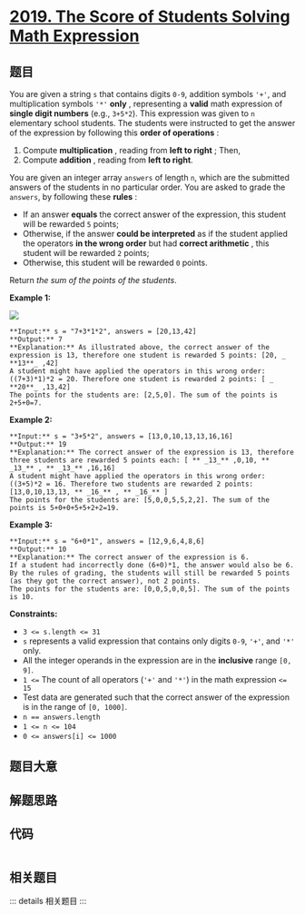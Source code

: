 # [2019. The Score of Students Solving Math Expression](https://leetcode.com/problems/the-score-of-students-solving-math-expression)

## 题目

You are given a string `s` that contains digits `0-9`, addition symbols `'+'`,
and multiplication symbols `'*'` **only** , representing a **valid** math
expression of **single digit numbers** (e.g., `3+5*2`). This expression was
given to `n` elementary school students. The students were instructed to get
the answer of the expression by following this **order of operations** :

  1. Compute **multiplication** , reading from **left to right** ; Then,
  2. Compute **addition** , reading from **left to right**.

You are given an integer array `answers` of length `n`, which are the
submitted answers of the students in no particular order. You are asked to
grade the `answers`, by following these **rules** :

  * If an answer **equals** the correct answer of the expression, this student will be rewarded `5` points;
  * Otherwise, if the answer **could be interpreted** as if the student applied the operators **in the wrong order** but had **correct arithmetic** , this student will be rewarded `2` points;
  * Otherwise, this student will be rewarded `0` points.

Return _the sum of the points of the students_.



**Example 1:**

![](https://assets.leetcode.com/uploads/2021/09/17/student_solving_math.png)

    
    
    **Input:** s = "7+3*1*2", answers = [20,13,42]
    **Output:** 7
    **Explanation:** As illustrated above, the correct answer of the expression is 13, therefore one student is rewarded 5 points: [20, _ **13**_ ,42]
    A student might have applied the operators in this wrong order: ((7+3)*1)*2 = 20. Therefore one student is rewarded 2 points: [ _ **20**_ ,13,42]
    The points for the students are: [2,5,0]. The sum of the points is 2+5+0=7.
    

**Example 2:**

    
    
    **Input:** s = "3+5*2", answers = [13,0,10,13,13,16,16]
    **Output:** 19
    **Explanation:** The correct answer of the expression is 13, therefore three students are rewarded 5 points each: [ ** _13_** ,0,10, ** _13_** , ** _13_** ,16,16]
    A student might have applied the operators in this wrong order: ((3+5)*2 = 16. Therefore two students are rewarded 2 points: [13,0,10,13,13, ** _16_** , ** _16_** ]
    The points for the students are: [5,0,0,5,5,2,2]. The sum of the points is 5+0+0+5+5+2+2=19.
    

**Example 3:**

    
    
    **Input:** s = "6+0*1", answers = [12,9,6,4,8,6]
    **Output:** 10
    **Explanation:** The correct answer of the expression is 6.
    If a student had incorrectly done (6+0)*1, the answer would also be 6.
    By the rules of grading, the students will still be rewarded 5 points (as they got the correct answer), not 2 points.
    The points for the students are: [0,0,5,0,0,5]. The sum of the points is 10.
    



**Constraints:**

  * `3 <= s.length <= 31`
  * `s` represents a valid expression that contains only digits `0-9`, `'+'`, and `'*'` only.
  * All the integer operands in the expression are in the **inclusive** range `[0, 9]`.
  * `1 <=` The count of all operators (`'+'` and `'*'`) in the math expression `<= 15`
  * Test data are generated such that the correct answer of the expression is in the range of `[0, 1000]`.
  * `n == answers.length`
  * `1 <= n <= 104`
  * `0 <= answers[i] <= 1000`


## 题目大意

## 解题思路

## 代码

```javascript

```

## 相关题目

::: details 相关题目
:::
